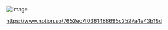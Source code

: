 ![image](https://user-images.githubusercontent.com/84365977/175960899-f58d6a1f-e594-442f-83b6-e994cff989b1.png)


https://www.notion.so/7652ec7f0361488695c2527a4e43b19d
